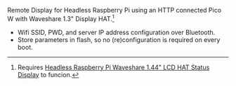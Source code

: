 Remote Display for Headless Raspberry Pi using an HTTP connected Pico W with Waveshare 1.3" Display HAT.[^1] 

- Wifi SSID, PWD, and server IP address configuration over Bluetooth.
- Store parameters in flash, so no (re)configuration is required on every boot.

[^1]: Requires [Headless Raspberry Pi Waveshare 1.44" LCD HAT Status Display](https://github.com/GreenHex/RPi-WS-LCD-Rust) to funcion.
